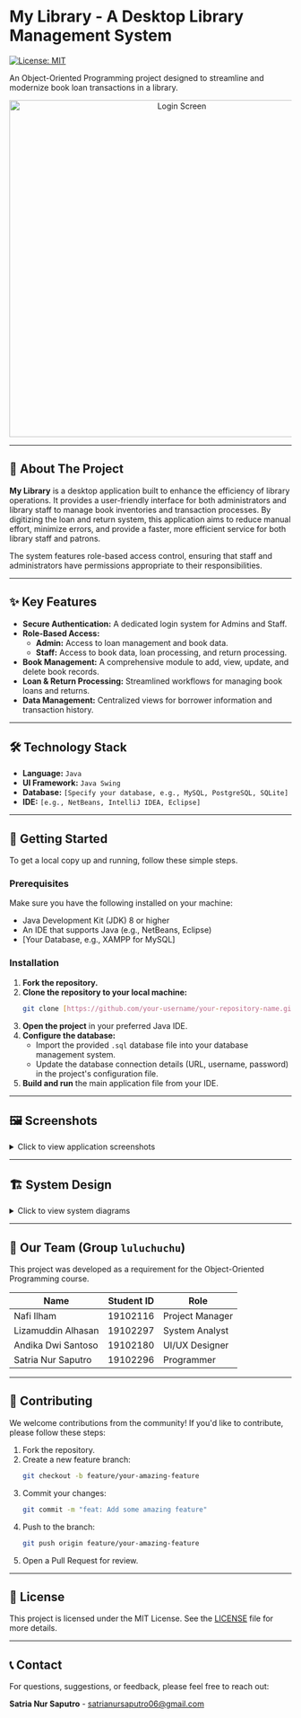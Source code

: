 # My Library - A Desktop Library Management System

[![License: MIT](https://img.shields.io/badge/License-MIT-yellow.svg)](https://opensource.org/licenses/MIT)

An Object-Oriented Programming project designed to streamline and modernize book loan transactions in a library.

<p align="center">
  <img src="https://user-images.githubusercontent.com/78722785/128624186-162a96ea-d7c4-4588-8f7c-b05f2d37681d.png" alt="Login Screen" width="600">
</p>

---

## 📖 About The Project

**My Library** is a desktop application built to enhance the efficiency of library operations. It provides a user-friendly interface for both administrators and library staff to manage book inventories and transaction processes. By digitizing the loan and return system, this application aims to reduce manual effort, minimize errors, and provide a faster, more efficient service for both library staff and patrons.

The system features role-based access control, ensuring that staff and administrators have permissions appropriate to their responsibilities.

---

## ✨ Key Features

* **Secure Authentication:** A dedicated login system for Admins and Staff.
* **Role-Based Access:**
    * **Admin:** Access to loan management and book data.
    * **Staff:** Access to book data, loan processing, and return processing.
* **Book Management:** A comprehensive module to add, view, update, and delete book records.
* **Loan & Return Processing:** Streamlined workflows for managing book loans and returns.
* **Data Management:** Centralized views for borrower information and transaction history.

---

## 🛠️ Technology Stack

* **Language:** `Java`
* **UI Framework:** `Java Swing`
* **Database:** `[Specify your database, e.g., MySQL, PostgreSQL, SQLite]`
* **IDE:** `[e.g., NetBeans, IntelliJ IDEA, Eclipse]`

---

## 🚀 Getting Started

To get a local copy up and running, follow these simple steps.

### Prerequisites

Make sure you have the following installed on your machine:
* Java Development Kit (JDK) 8 or higher
* An IDE that supports Java (e.g., NetBeans, Eclipse)
* [Your Database, e.g., XAMPP for MySQL]

### Installation

1.  **Fork the repository.**
2.  **Clone the repository to your local machine:**
    ```bash
    git clone [https://github.com/your-username/your-repository-name.git](https://github.com/your-username/your-repository-name.git)
    ```
3.  **Open the project** in your preferred Java IDE.
4.  **Configure the database:**
    * Import the provided `.sql` database file into your database management system.
    * Update the database connection details (URL, username, password) in the project's configuration file.
5.  **Build and run** the main application file from your IDE.

---

## 🖼️ Screenshots

<details>
<summary>Click to view application screenshots</summary>

| Main Menu (Admin) | Main Menu (Staff) |
| :---: | :---: |
| ![Main Menu (Admin)](https://user-images.githubusercontent.com/78722785/128624202-86a783e9-2c07-4fda-9c44-1405b8eca976.png) | ![Main Menu (Staff)](https://user-images.githubusercontent.com/78722785/128624205-d92aee4e-b698-4daf-8253-f98aad87f725.png) |

| Book Data | Borrower Data |
| :---: | :---: |
| ![Book Data](https://user-images.githubusercontent.com/78722785/128624217-8f4c12f2-b221-48a1-b15c-6f843b913f45.png) | ![Borrower Data](https://user-images.githubusercontent.com/78722785/128624226-76134b91-6055-453f-87f7-977cabfb2cc7.png) |

| Return Data | Admin Data |
| :---: | :---: |
| ![Return Data](https://user-images.githubusercontent.com/78722785/128624232-662a221c-13ef-4e82-a865-f1f68489fee5.png) | ![Admin Data](https://user-images.githubusercontent.com/78722785/128624216-c0a11261-ff55-4b2d-b7ee-51234a9ff44c.png) |

</details>

---

## 🏗️ System Design

<details>
<summary>Click to view system diagrams</summary>

### Flowchart
![Flowchart](./flowchart.png)

### Class Diagram
![Class Diagram](./Class%20Diagram.png)

</details>

---

## 👥 Our Team (Group `luluchuchu`)

This project was developed as a requirement for the Object-Oriented Programming course.

| Name                  | Student ID | Role              |
| --------------------- | ---------- | ----------------- |
| Nafi Ilham            | 19102116   | Project Manager   |
| Lizamuddin Alhasan    | 19102297   | System Analyst    |
| Andika Dwi Santoso    | 19102180   | UI/UX Designer    |
| Satria Nur Saputro    | 19102296   | Programmer        |

---

## 🤝 Contributing

We welcome contributions from the community! If you'd like to contribute, please follow these steps:

1.  Fork the repository.
2.  Create a new feature branch:
    ```bash
    git checkout -b feature/your-amazing-feature
    ```
3.  Commit your changes:
    ```bash
    git commit -m "feat: Add some amazing feature"
    ```
4.  Push to the branch:
    ```bash
    git push origin feature/your-amazing-feature
    ```
5.  Open a Pull Request for review.

---

## 📜 License

This project is licensed under the MIT License. See the [LICENSE](LICENSE) file for more details.

---

## 📞 Contact

For questions, suggestions, or feedback, please feel free to reach out:

**Satria Nur Saputro** - [satrianursaputro06@gmail.com](mailto:satrianursaputro06@gmail.com)